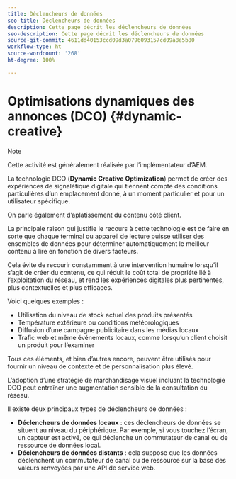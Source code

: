 ```yaml
---
title: Déclencheurs de données
seo-title: Déclencheurs de données
description: Cette page décrit les déclencheurs de données
seo-description: Cette page décrit les déclencheurs de données
source-git-commit: 4611dd40153ccd09d3a0796093157cd09a8e5b80
workflow-type: ht
source-wordcount: '268'
ht-degree: 100%

---
```



# Optimisations dynamiques des annonces (DCO) {#dynamic-creative}

>[!NOTE]
>
>Cette activité est généralement réalisée par l’implémentateur d’AEM.

La technologie DCO (**Dynamic Creative Optimization**) permet de créer des expériences de signalétique digitale qui tiennent compte des conditions particulières d’un emplacement donné, à un moment particulier et pour un utilisateur spécifique.

On parle également d’aplatissement du contenu côté client.

La principale raison qui justifie le recours à cette technologie est de faire en sorte que chaque terminal ou appareil de lecture puisse utiliser des ensembles de données pour déterminer automatiquement le meilleur contenu à lire en fonction de divers facteurs.

Cela évite de recourir constamment à une intervention humaine lorsqu’il s’agit de créer du contenu, ce qui réduit le coût total de propriété lié à l’exploitation du réseau, et rend les expériences digitales plus pertinentes, plus contextuelles et plus efficaces.

Voici quelques exemples :

* Utilisation du niveau de stock actuel des produits présentés
* Température extérieure ou conditions météorologiques
* Diffusion d’une campagne publicitaire dans les médias locaux
* Trafic web et même événements locaux, comme lorsqu’un client choisit un produit pour l’examiner

Tous ces éléments, et bien d’autres encore, peuvent être utilisés pour fournir un niveau de contexte et de personnalisation plus élevé.

L’adoption d’une stratégie de marchandisage visuel incluant la technologie DCO peut entraîner une augmentation sensible de la consultation du réseau.

Il existe deux principaux types de déclencheurs de données :

* **Déclencheurs de données locaux** : ces déclencheurs de données se situent au niveau du périphérique. Par exemple, si vous touchez l’écran, un capteur est activé, ce qui déclenche un commutateur de canal ou de ressource de données local.
* **Déclencheurs de données distants** : cela suppose que les données déclenchent un commutateur de canal ou de ressource sur la base des valeurs renvoyées par une API de service web.

